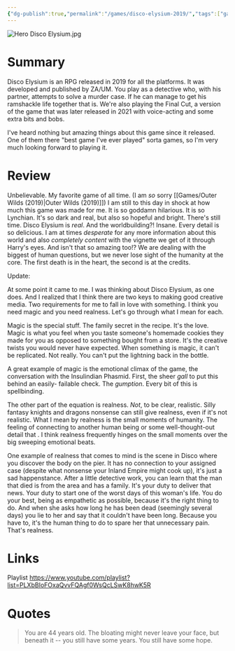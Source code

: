 ```yaml
---
{"dg-publish":true,"permalink":"/games/disco-elysium-2019/","tags":["games","LP"],"created":"2023-12-08","updated":"2025-06-03"}
---
```



![Hero Disco Elysium.jpg](/img/user/_sys/Attachments/Hero%20Disco%20Elysium.jpg)

# Summary

Disco Elysium is an RPG released in 2019 for all the platforms. It was developed and published by ZA/UM. You play as a detective who, with his partner, attempts to solve a murder case. If he can manage to get his ramshackle life together that is. We're also playing the Final Cut, a version of the game that was later released in 2021 with voice-acting and some extra bits and bobs.

I've heard nothing but amazing things about this game since it released. One of them there "best game I've ever played" sorta games, so I'm very much looking forward to playing it.

# Review

Unbelievable. My favorite game of all time. (I am *so* sorry [[Games/Outer Wilds (2019)\|Outer Wilds (2019)]]) I am still to this day in shock at how much this game was made for me. It is so goddamn hilarious. It is so Lynchian. It's so dark and real, but also so hopeful and bright. There's still time. Disco Elysium is *real*. And the worldbuilding?! Insane. Every detail is so delicious. I am at times *desperate* for any more information about this world and also *completely content* with the vignette we get of it through Harry's eyes. And isn't that so amazing too!? We are dealing with the biggest of human questions, but we never lose sight of the humanity at the core. The first death is in the heart, the second is at the credits.

Update:

At some point it came to me. I was thinking about Disco Elysium, as one does. And I realized that I think there are two keys to making good creative media. Two requirements for me to fall in love with something. I think you need magic and you need realness. Let's go through what I mean for each.

Magic is the special stuff. The family secret in the recipe. It's the love. Magic is what you feel when you taste someone's homemade cookies they made for you as opposed to something bought from a store. It's the creative twists you would never have expected. When something is magic, it can't be replicated. Not really. You can't put the lightning back in the bottle.

A great example of magic is the emotional climax of the game, the conversation with the Insulindian Phasmid. First, the sheer *gall* to put this behind an easily- failable check. The *gumption*. Every bit of this is spellbinding.

The other part of the equation is realness. *Not*, to be clear, realistic. Silly fantasy knights and dragons nonsense can still give realness, even if it's not realistic. What I mean by realness is the small moments of humanity. The feeling of connecting to another human being or some well-thought-out detail that . I think realness frequently hinges on the small moments over the big sweeping emotional beats.

One example of realness that comes to mind is the scene in Disco where you discover the body on the pier. It has no connection to your assigned case (despite what nonsense your Inland Empire might cook up), it's just a sad happenstance. After a little detective work, you can learn that the man that died is from the area and has a family. It's your duty to deliver that news. Your duty to start one of the worst days of this woman's life. You do your best, being as empathetic as possible, because it's the right thing to do. And when she asks how long he has been dead (seemingly several days) you lie to her and say that it couldn't have been long. Because you have to, it's the human thing to do to spare her that unnecessary pain. That's realness.

# Links

Playlist https://www.youtube.com/playlist?list=PLXbBIoFOxaQvvFQAgf0WsQcLSwK8hwK5R

# Quotes

> You are 44 years old. The bloating might never leave your face, but beneath it -- you still have some years. You still have some hope.
